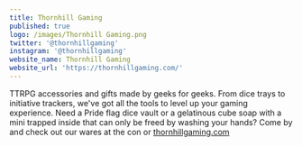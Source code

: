 ```yaml
---
title: Thornhill Gaming
published: true
logo: /images/Thornhill Gaming.png
twitter: '@thornhillgaming'
instagram: '@thornhillgaming'
website_name: Thornhill Gaming
website_url: 'https://thornhillgaming.com/'
---
```


TTRPG accessories and gifts made by geeks for geeks. From dice trays to initiative trackers, we've got all the tools to level up your gaming experience. Need a Pride flag dice vault or a gelatinous cube soap with a mini trapped inside that can only be freed by washing your hands? Come by and check out our wares at the con or [thornhillgaming.com](http://thornhillgaming.com/) 
